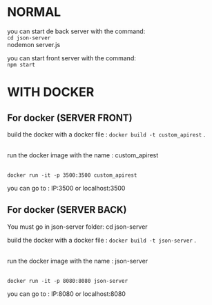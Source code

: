 
# NORMAL

you can start de back server with the command: <br>
`cd json-server` <br>
nodemon server.js<br>

you can start front server with the command: <br>
`npm start`

# WITH DOCKER
## For docker (SERVER FRONT)

build the docker with a docker file : `docker build -t custom_apirest` . <br>
<br>

run the docker image with the name : custom_apirest<br><br>

`docker run -it -p 3500:3500 custom_apirest`<br>

you can go to : IP:3500 or localhost:3500

## For docker (SERVER BACK)

You must go in json-server folder: cd json-server <br>

build the docker with a docker file : `docker build -t json-server` . <br>
<br>

run the docker image with the name : json-server<br><br>

`docker run -it -p 8080:8080 json-server`<br>

you can go to : IP:8080 or localhost:8080


